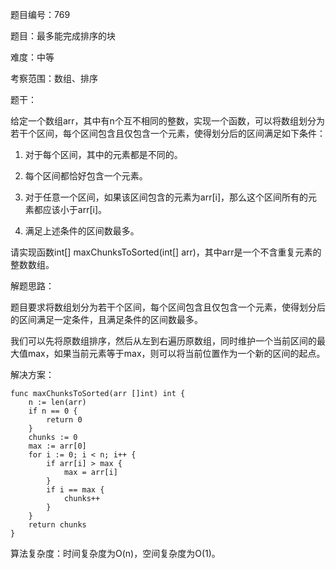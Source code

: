 题目编号：769

题目：最多能完成排序的块

难度：中等

考察范围：数组、排序

题干：

给定一个数组arr，其中有n个互不相同的整数，实现一个函数，可以将数组划分为若干个区间，每个区间包含且仅包含一个元素，使得划分后的区间满足如下条件：

1. 对于每个区间，其中的元素都是不同的。

2. 每个区间都恰好包含一个元素。

3. 对于任意一个区间，如果该区间包含的元素为arr[i]，那么这个区间所有的元素都应该小于arr[i]。

4. 满足上述条件的区间数最多。

请实现函数int[] maxChunksToSorted(int[] arr)，其中arr是一个不含重复元素的整数数组。

解题思路：

题目要求将数组划分为若干个区间，每个区间包含且仅包含一个元素，使得划分后的区间满足一定条件，且满足条件的区间数最多。

我们可以先将原数组排序，然后从左到右遍历原数组，同时维护一个当前区间的最大值max，如果当前元素等于max，则可以将当前位置作为一个新的区间的起点。

解决方案：

```
func maxChunksToSorted(arr []int) int {
    n := len(arr)
    if n == 0 {
        return 0
    }
    chunks := 0
    max := arr[0]
    for i := 0; i < n; i++ {
        if arr[i] > max {
            max = arr[i]
        }
        if i == max {
            chunks++
        }
    }
    return chunks
}
```

算法复杂度：时间复杂度为O(n)，空间复杂度为O(1)。